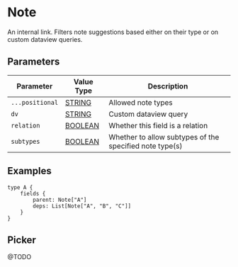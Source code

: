 # Note

An internal link. Filters note suggestions based either on their type or on custom dataview queries.

## Parameters

| Parameter       | Value Type                     | Description                                            |
| --------------- | ------------------------------ | ------------------------------------------------------ |
| `...positional` | [STRING](../language#string)   | Allowed note types                                     |
| `dv`            | [STRING](../language#string)   | Custom dataview query                                  |
| `relation`      | [BOOLEAN](../language#boolean) | Whether this field is a relation                       |
| `subtypes`      | [BOOLEAN](../language#boolean) | Whether to allow subtypes of the specified note type(s)|

## Examples

```otl
type A {
    fields {
        parent: Note["A"]
        deps: List[Note["A", "B", "C"]]
    }
}
```

## Picker

@TODO
